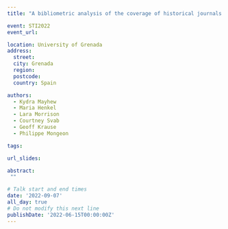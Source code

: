 ```yaml
---
title: "A bibliometric analysis of the coverage of historical journals in Web of Science and Scopus"

event: STI2022
event_url: 

location: University of Grenada
address:
  street: 
  city: Grenada
  region: 
  postcode: 
  country: Spain

authors:
  - Kydra Mayhew
  - Maria Henkel
  - Lara Morrison
  - Courtney Svab
  - Geoff Krause
  - Philippe Mongeon

tags:

url_slides: 

abstract:
 ""

# Talk start and end times
date: '2022-09-07'
all_day: true
# Do not modify this next line
publishDate: '2022-06-15T00:00:00Z'
---
```

